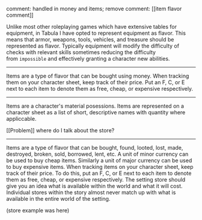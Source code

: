 comment: handled in money and items; remove
comment: [[item flavor comment]]

Unlike most other roleplaying games which have extensive tables for equipment, in Tabula I have opted to represent equipment as flavor. This means that armor, weapons, tools, vehicles, and treasure should be represented as flavor. Typically equipment will modify the difficulty of checks with relevant skills sometimes reducing the difficulty from `impossible` and effectively granting a character new abilities.

---

Items are a type of flavor that can be bought using money. When tracking them on your character sheet, keep track of their price. Put an F, C, or E next to each item to denote them as free, cheap, or expensive respectively.

---

Items are a character's material posessions. Items are represented on a character sheet as a list of short, descriptive names with quantity where appliccable.

[[Problem]] where do I talk about the store?

---

Items are a type of flavor that can be bought, found, looted, lost, made, destroyed, broken, sold, borrowed, lent, etc. A unit of minor currency can be used to buy cheap items. Similarly a unit of major currency can be used to buy expensive items. When tracking items on your character sheet, keep track of their price. To do this, put an F, C, or E next to each item to denote them as free, cheap, or expensive respectively. The setting store should give you an idea what is available within the world and what it will cost. Individual stores within the story almost never match up with what is available in the entire world of the setting.

(store example was here)